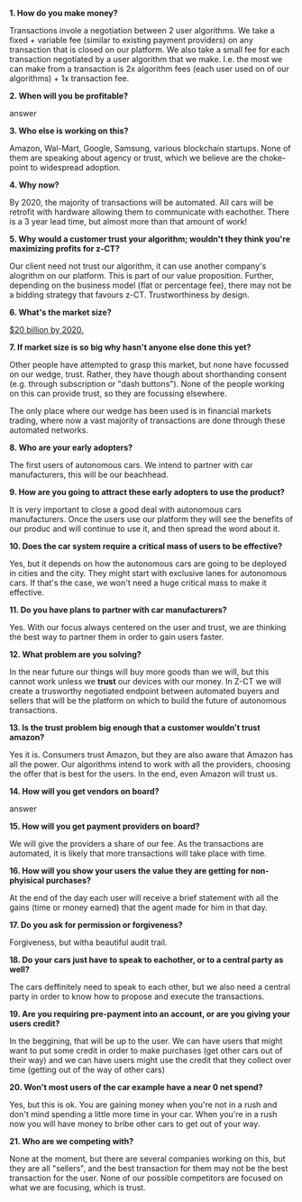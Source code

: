 **1. How do you make money?**

Transactions invole a negotiation between 2 user algorithms. We take a fixed + variable fee (similar to existing payment providers) on any transaction that is closed on our platform. We also take a small fee for each transaction negotiated by a user algorithm that we make. I.e. the most we can make from a transaction is 2x algorithm fees (each user used on of our algorithms) + 1x transaction fee.

**2. When will you be profitable?**

answer

**3. Who else is working on this?**

Amazon, Wal-Mart, Google, Samsung, various blockchain startups. None of them are speaking about agency or trust, which we believe are the choke-point to widespread adoption.

**4. Why now?**

By 2020, the majority of transactions will be automated. All cars will be retrofit with hardware allowing them to communicate with eachother. There is a 3 year lead time, but almost more than that amount of work!

**5. Why would a customer trust your algorithm; wouldn't they think you're maximizing profits for z-CT?**

Our client need not trust our algorithm, it can use another company's alogrithm on our platform. This is part of our value proposition. Further, depending on the business model (flat or percentage fee), there may not be a bidding strategy that favours z-CT. Trustworthiness by design.

**6. What's the market size?**

[$20 billion by 2020.](https://github.com/z-ct/autonomous/blob/master/artifacts/product_management/market%2Binitial_customers.md)

**7. If market size is so big why hasn't anyone else done this yet?**

Other people have attempted to grasp this market, but none have focussed on our wedge, trust. Rather, they have though about shorthanding consent (e.g. through subscription or "dash buttons"). None of the people working on this can provide trust, so they are focussing elsewhere.

The only place where our wedge has been used is in financial markets trading, where now a vast majority of transactions are done through these automated networks.

**8. Who are your early adopters?**

The first users of autonomous cars. We intend to partner with car manufacturers, this will be our beachhead. 

**9. How are you going to attract these early adopters to use the product?**

It is very important to close a good deal with autonomous cars manufacturers. Once the users use our platform they will see the benefits of our produc and will continue to use it, and then spread the word about it.

**10. Does the car system require a critical mass of users to be effective?**

Yes, but it depends on how the autonomous cars are going to be deployed in cities and the city. They might start with exclusive lanes for autonomous cars. If that's the case, we won't need a huge critical mass to make it effective.

**11. Do you have plans to partner with car manufacturers?**

Yes. With our focus always centered on the user and trust, we are thinking the best way to partner them in order to gain users faster. 

**12. What problem are you solving?**

In the near future our things will buy more goods than we will, but this cannot work unless we **trust** our devices with our money. In Z-CT we will create a trusworthy negotiated endpoint between automated buyers and sellers that will be the platform on which to build the future of autonomous transactions.

**13. Is the trust problem big enough that a customer wouldn't trust amazon?**

Yes it is. Consumers trust Amazon, but they are also aware that Amazon has all the power. Our algorithms intend to work with all the providers, choosing the offer that is best for the users. In the end, even Amazon will trust us.

**14. How will you get vendors on board?**

answer

**15. How will you get payment providers on board?**

We will give the providers a share of our fee. As the transactions are automated, it is likely that more transactions will take place with time. 

**16. How will you show your users the value they are getting for non-phyisical purchases?**

At the end of the day each user will receive a brief statement with all the gains (time or money earned) that the agent made for him in that day.

**17. Do you ask for permission or forgiveness?**

Forgiveness, but witha beautiful audit trail.

**18. Do your cars just have to speak to eachother, or to a central party as well?**

The cars deffinitely need to speak to each other, but we also need a central party in order to know how to propose and execute the transactions.

**19. Are you requiring pre-payment into an account, or are you giving your users credit?**

In the beggining, that will be up to the user. We can have users that might want to put some credit in order to make purchases (get other cars out of their way) and we can have users might use the credit that they collect over time (getting out of the way of other cars)

**20. Won't most users of the car example have a near 0 net spend?**

Yes, but this is ok. You are gaining money when you're not in a rush and don't mind spending a little more time in your car. When you're in a rush now you will have money to bribe other cars to get out of your way.

**21. Who are we competing with?**

None at the moment, but there are several companies working on this, but they are all "sellers", and the best transaction for them may not be the best transaction for the user. None of our possible competitors are focused on what we are focusing, which is trust.
